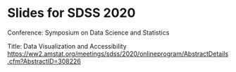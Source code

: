 # Slides for SDSS 2020 

Conference: Symposium on Data Science and Statistics  

Title: Data Visualization and Accessibility  
https://ww2.amstat.org/meetings/sdss/2020/onlineprogram/AbstractDetails.cfm?AbstractID=308226
